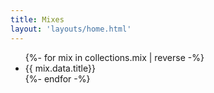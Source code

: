 ```yaml
---
title: Mixes
layout: 'layouts/home.html'
---
```

<ul>
{%- for mix in collections.mix | reverse -%}
    <li>{{ mix.data.title}}</li>
{%- endfor -%}
</ul>
